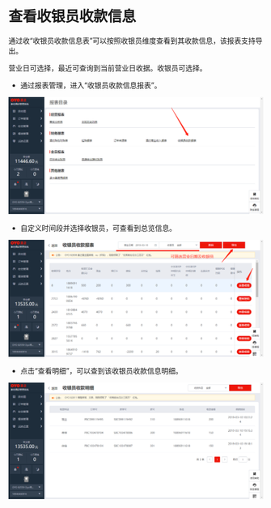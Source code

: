 # 查看收银员收款信息

通过收“收银员收款信息表”可以按照收银员维度查看到其收款信息，该报表支持导出。

营业日可选择，最近可查询到当前营业日收据。收银员可选择。

* 通过报表管理，进入“收银员收款信息报表”。

![](../../../.gitbook/assets/image%20%28295%29.png)

* 自定义时间段并选择收银员，可查看到总览信息。

![](../../../.gitbook/assets/image%20%28336%29.png)

* 点击“查看明细”，可以查到该收银员收款信息明细。

![](../../../.gitbook/assets/image%20%28239%29.png)

